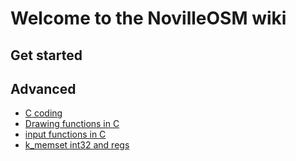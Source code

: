 # Welcome to the NovilleOSM wiki
## Get started

## Advanced
- [C coding](https://samma2009.github.io/NovilleOSM/Ccoding)
- [Drawing functions in C]()
- [input functions in C](https://samma2009.github.io/NovilleOSM/inputC)
- [k_memset int32 and regs](https://samma2009.github.io/NovilleOSM/Kadvanceds)

